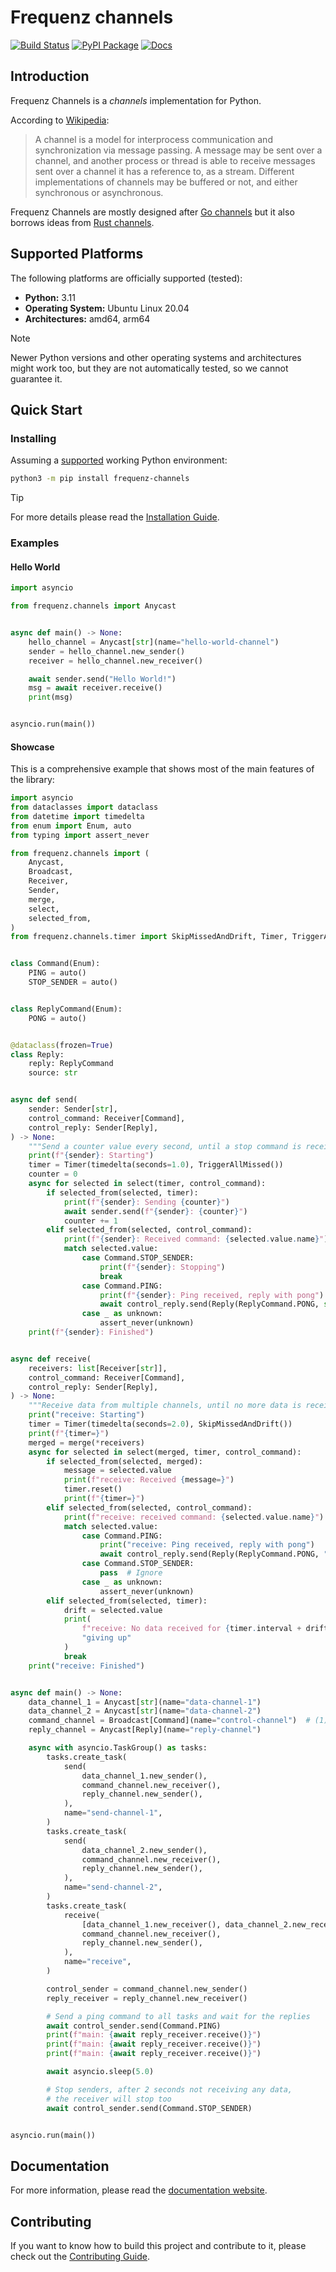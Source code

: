 # Frequenz channels

[![Build Status](https://github.com/frequenz-floss/frequenz-channels-python/actions/workflows/ci.yaml/badge.svg)](https://github.com/frequenz-floss/frequenz-channels-python/actions/workflows/ci.yaml)
[![PyPI Package](https://img.shields.io/pypi/v/frequenz-channels)](https://pypi.org/project/frequenz-channels/)
[![Docs](https://img.shields.io/badge/docs-latest-informational)](https://frequenz-floss.github.io/frequenz-channels-python/)

## Introduction

<!-- introduction -->

Frequenz Channels is a *channels* implementation for Python.

According to [Wikipedia](https://en.wikipedia.org/wiki/Channel_(programming)):

> A channel is a model for interprocess communication and synchronization via
> message passing. A message may be sent over a channel, and another process or
> thread is able to receive messages sent over a channel it has a reference to,
> as a stream. Different implementations of channels may be buffered or not,
> and either synchronous or asynchronous.

Frequenz Channels are mostly designed after [Go
channels](https://tour.golang.org/concurrency/2) but it also borrows ideas from
[Rust channels](https://doc.rust-lang.org/book/ch16-02-message-passing.html).

<!-- /introduction -->

## Supported Platforms

<!-- supported-platforms -->

The following platforms are officially supported (tested):

- **Python:** 3.11
- **Operating System:** Ubuntu Linux 20.04
- **Architectures:** amd64, arm64

> [!NOTE]
> Newer Python versions and other operating systems and architectures might
> work too, but they are not automatically tested, so we cannot guarantee it.

<!-- /supported-platforms -->

## Quick Start

### Installing

<!-- quick-start-installing -->

Assuming a [supported](#supported-platforms) working Python environment:

```sh
python3 -m pip install frequenz-channels
```

> [!TIP]
> For more details please read the [Installation
> Guide](docs/user-guide/installation.md).

<!-- /quick-start-installing -->

### Examples

#### Hello World

<!-- quick-start-hello-world -->

```python
import asyncio

from frequenz.channels import Anycast


async def main() -> None:
    hello_channel = Anycast[str](name="hello-world-channel")
    sender = hello_channel.new_sender()
    receiver = hello_channel.new_receiver()

    await sender.send("Hello World!")
    msg = await receiver.receive()
    print(msg)


asyncio.run(main())
```

<!-- /quick-start-hello-world -->

#### Showcase

<!-- quick-start-showcase -->

This is a comprehensive example that shows most of the main features of the
library:

```python
import asyncio
from dataclasses import dataclass
from datetime import timedelta
from enum import Enum, auto
from typing import assert_never

from frequenz.channels import (
    Anycast,
    Broadcast,
    Receiver,
    Sender,
    merge,
    select,
    selected_from,
)
from frequenz.channels.timer import SkipMissedAndDrift, Timer, TriggerAllMissed


class Command(Enum):
    PING = auto()
    STOP_SENDER = auto()


class ReplyCommand(Enum):
    PONG = auto()


@dataclass(frozen=True)
class Reply:
    reply: ReplyCommand
    source: str


async def send(
    sender: Sender[str],
    control_command: Receiver[Command],
    control_reply: Sender[Reply],
) -> None:
    """Send a counter value every second, until a stop command is received."""
    print(f"{sender}: Starting")
    timer = Timer(timedelta(seconds=1.0), TriggerAllMissed())
    counter = 0
    async for selected in select(timer, control_command):
        if selected_from(selected, timer):
            print(f"{sender}: Sending {counter}")
            await sender.send(f"{sender}: {counter}")
            counter += 1
        elif selected_from(selected, control_command):
            print(f"{sender}: Received command: {selected.value.name}")
            match selected.value:
                case Command.STOP_SENDER:
                    print(f"{sender}: Stopping")
                    break
                case Command.PING:
                    print(f"{sender}: Ping received, reply with pong")
                    await control_reply.send(Reply(ReplyCommand.PONG, str(sender)))
                case _ as unknown:
                    assert_never(unknown)
    print(f"{sender}: Finished")


async def receive(
    receivers: list[Receiver[str]],
    control_command: Receiver[Command],
    control_reply: Sender[Reply],
) -> None:
    """Receive data from multiple channels, until no more data is received for 2 seconds."""
    print("receive: Starting")
    timer = Timer(timedelta(seconds=2.0), SkipMissedAndDrift())
    print(f"{timer=}")
    merged = merge(*receivers)
    async for selected in select(merged, timer, control_command):
        if selected_from(selected, merged):
            message = selected.value
            print(f"receive: Received {message=}")
            timer.reset()
            print(f"{timer=}")
        elif selected_from(selected, control_command):
            print(f"receive: received command: {selected.value.name}")
            match selected.value:
                case Command.PING:
                    print("receive: Ping received, reply with pong")
                    await control_reply.send(Reply(ReplyCommand.PONG, "receive"))
                case Command.STOP_SENDER:
                    pass  # Ignore
                case _ as unknown:
                    assert_never(unknown)
        elif selected_from(selected, timer):
            drift = selected.value
            print(
                f"receive: No data received for {timer.interval + drift} seconds, "
                "giving up"
            )
            break
    print("receive: Finished")


async def main() -> None:
    data_channel_1 = Anycast[str](name="data-channel-1")
    data_channel_2 = Anycast[str](name="data-channel-2")
    command_channel = Broadcast[Command](name="control-channel")  # (1)!
    reply_channel = Anycast[Reply](name="reply-channel")

    async with asyncio.TaskGroup() as tasks:
        tasks.create_task(
            send(
                data_channel_1.new_sender(),
                command_channel.new_receiver(),
                reply_channel.new_sender(),
            ),
            name="send-channel-1",
        )
        tasks.create_task(
            send(
                data_channel_2.new_sender(),
                command_channel.new_receiver(),
                reply_channel.new_sender(),
            ),
            name="send-channel-2",
        )
        tasks.create_task(
            receive(
                [data_channel_1.new_receiver(), data_channel_2.new_receiver()],
                command_channel.new_receiver(),
                reply_channel.new_sender(),
            ),
            name="receive",
        )

        control_sender = command_channel.new_sender()
        reply_receiver = reply_channel.new_receiver()

        # Send a ping command to all tasks and wait for the replies
        await control_sender.send(Command.PING)
        print(f"main: {await reply_receiver.receive()}")
        print(f"main: {await reply_receiver.receive()}")
        print(f"main: {await reply_receiver.receive()}")

        await asyncio.sleep(5.0)

        # Stop senders, after 2 seconds not receiving any data,
        # the receiver will stop too
        await control_sender.send(Command.STOP_SENDER)


asyncio.run(main())
```

<!-- /quick-start-showcase -->

## Documentation

For more information, please read the [documentation
website](https://frequenz-floss.github.io/frequenz-channels-python/).

## Contributing

If you want to know how to build this project and contribute to it, please
check out the [Contributing Guide](docs/CONTRIBUTING.md).
